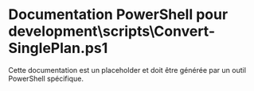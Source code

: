 # Documentation PowerShell pour development\scripts\Convert-SinglePlan.ps1

Cette documentation est un placeholder et doit être générée par un outil PowerShell spécifique.
